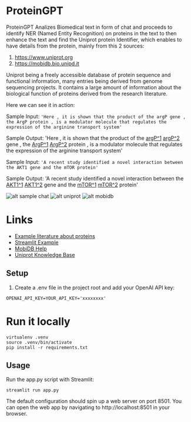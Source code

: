 # ProteinGPT

ProteinGPT Analizes Biomedical text in form of chat and proceeds to identify NER (Named Entity Recognition) on proteins in the text to then enhance the text and find the Uniprot protein Identifier, which enables to have details from the protein, mainly from this 2 sources:
1. https://www.uniprot.org
2. https://mobidb.bio.unipd.it

Uniprot being a freely accessible database of protein sequence and functional information, many entries being derived from genome sequencing projects. It contains a large amount of information about the biological function of proteins derived from the research literature.

Here we can see it in action:


Sample Input:
```'Here , it is shown that the product of the argP gene , the ArgP protein , is a modulator molecule that regulates the expression of the arginine transport system'```

Sample Output:
 'Here , it is shown that the product of the [argP^1](https://www.uniprot.org/uniprotkb/P0A8S1/entry) [argP^2](https://mobidb.bio.unipd.it/P0A8S1) gene , the [ArgP^1](https://www.uniprot.org/uniprotkb/P0A8S1/entry) [ArgP^2](https://mobidb.bio.unipd.it/P0A8S1) protein , is a modulator molecule that regulates the expression of the arginine transport system'



Sample Input:
```'A recent study identified a novel interaction between the AKT1 gene and the mTOR protein'```

Sample Output:
'A recent study identified a novel interaction between the [AKT1^1](https://www.uniprot.org/uniprotkb/Q96B36/entry) [AKT1^2](https://mobidb.bio.unipd.it/Q96B36) gene and the [mTOR^1](https://www.uniprot.org/uniprotkb/P42345/entry) [mTOR^2](https://mobidb.bio.unipd.it/P42345) protein'


![alt sample chat](https://github.com/shiftshuffle/ProteinGPT/blob/main/sample_images/sample_chat.png?raw=true)
![alt uniprot](https://github.com/shiftshuffle/ProteinGPT/blob/main/sample_images/argp_uniprot.png?raw=true)
![alt mobidb](https://github.com/shiftshuffle/ProteinGPT/blob/main/sample_images/argp_mobidb.png?raw=true)


# Links

 * [Example literature about proteins](https://www.bmglabtech.com/en/blog/misfolded-proteins-and-neurodegenerative-diseases/)
* [Streamlit Example](https://docs.streamlit.io/knowledge-base/tutorials/build-conversational-apps)
* [MobiDB Help](https://mobidb.bio.unipd.it/help)
* [Uniprot Knowledge Base](https://www.uniprot.org/uniprotkb)


## Setup

1. Create a .env file in the project root and add your OpenAI API key:

```OPENAI_API_KEY=YOUR_API_KEY='xxxxxxxx'```

# Run it locally
```
virtualenv .venv
source .venv/bin/activate
pip install -r requirements.txt
```

## Usage
Run the app.py script with Streamlit:

```streamlit run app.py```

The default configuration should spin up a web server on port 8501. You can open the web app by navigating to http://localhost:8501 in your browser.
